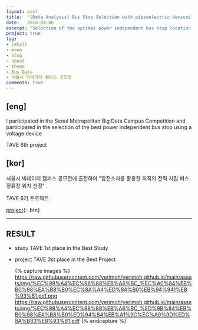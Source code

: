 ```yaml
---
layout: post
title:  "[Data Analysis] Bus Stop Selection with piezoelectric devices"
date:   2016-04-06
excerpt: "Selection of the optimal power independent bus stop location using piezoelectric devices"
project: true
tag:
- jekyll 
- moon
- blog
- about
- theme
- Bus Data
- 서울시 빅테이터 캠퍼스 공모전
comments: true
---
```


## [eng] 
I participated in the Seoul Metropolitan Big Data Campus Competition and participated in the selection of the best power independent bus stop using a voltage device

TAVE 6th project


## [kor]

서울시 빅데이터 캠퍼스 공모전에 출전하여 "압전소자를 활용한 최적의 전력 자립 버스정류장 위치 선정" .

TAVE 6기 프로젝트

[project]( https://raw.githubusercontent.com/yerimoh/yerimoh.github.io/main/assets/img/%5B2020%EC%84%9C%EC%9A%B8%EC%8B%9C%EB%B9%85%EC%BA%A0%EA%B3%B5%EB%AA%A8%EC%A0%84%5D_%5B%EA%B8%B8%EA%B0%80%EC%98%A8%EB%B0%9C%EC%A0%84%EC%86%8C%5D_TAVE.pdf){: .btn}

---
## RESULT

* study
  TAVE 1st place in the Best Study
   
* project
  TAVE 3st place in the Best Project
  
  {% capture images %} https://raw.githubusercontent.com/yerimoh/yerimoh.github.io/main/assets/img/%EC%98%A4%EC%98%88%EB%A6%BC_%EC%A0%84%EB%B0%98%EA%B8%B0%EC%8A%A4%ED%84%B0%EB%94%941%EB%93%B1.pdf.png https://raw.githubusercontent.com/yerimoh/yerimoh.github.io/main/assets/img/%EC%98%A4%EC%98%88%EB%A6%BC_%ED%9B%84%EB%B0%98%EA%B8%B0%ED%94%84%EB%A1%9C%EC%A0%9D%ED%8A%B83%EB%93%B1.pdf {% endcapture %}
    

     

